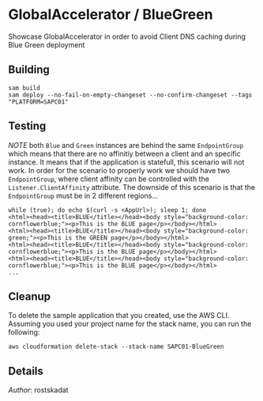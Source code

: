 # GlobalAccelerator / BlueGreen

Showcase GlobalAccelerator in order to avoid Client DNS caching during Blue Green deployment

## Building

```shell
sam build 
sam deploy --no-fail-on-empty-changeset --no-confirm-changeset --tags "PLATFORM=SAPC01" 
``` 

## Testing

*NOTE* both `Blue` and `Green` instances are behind the same `EndpointGroup` which means that there are no affinitiy between a client and an specific instance. It means that if the application is statefull, this scenario will not work. In order for the scenario to properly work we should have two `EndpointGroup`, where client affinity can be controlled with the `Listener.ClientAffinity` attribute. The downside of this scenario is that the `EndpointGroup` must be in 2 different regions...

```shell
while (true); do echo $(curl -s <AppUrl>); sleep 1; done
<html><head><title>BLUE</title></head><body style="background-color: cornflowerblue;"><p>This is the BLUE page</p></body></html>
<html><head><title>BLUE</title></head><body style="background-color: green;"><p>This is the GREEN page</p></body></html>
<html><head><title>BLUE</title></head><body style="background-color: cornflowerblue;"><p>This is the BLUE page</p></body></html>
<html><head><title>BLUE</title></head><body style="background-color: cornflowerblue;"><p>This is the BLUE page</p></body></html>
...
```

## Cleanup

To delete the sample application that you created, use the AWS CLI. Assuming you used your project name for the stack name, you can run the following:

```shell
aws cloudformation delete-stack --stack-name SAPC01-BlueGreen
```

## Details

*Author*: rostskadat
